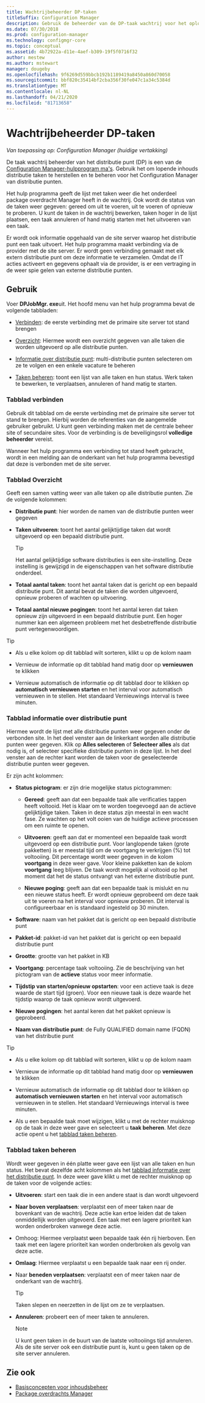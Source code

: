 ```yaml
---
title: Wachtrijbeheerder DP-taken
titleSuffix: Configuration Manager
description: Gebruik de beheerder van de DP-taak wachtrij voor het oplossen van problemen en het beheren van inhouds distributie taken voor het Configuration Manager van distributie punten.
ms.date: 07/30/2018
ms.prod: configuration-manager
ms.technology: configmgr-core
ms.topic: conceptual
ms.assetid: 4b72922a-d11e-4aef-b309-19f5f0716f32
author: mestew
ms.author: mstewart
manager: dougeby
ms.openlocfilehash: 9f6269d559bbcb192b1189419a8450a860d70058
ms.sourcegitcommit: bbf820c35414bf2cba356f30fe047c1a34c5384d
ms.translationtype: MT
ms.contentlocale: nl-NL
ms.lasthandoff: 04/21/2020
ms.locfileid: "81713658"
---
```

# <a name="dp-job-queue-manager"></a>Wachtrijbeheerder DP-taken

*Van toepassing op: Configuration Manager (huidige vertakking)*

De taak wachtrij beheerder van het distributie punt (DP) is een van de [Configuration Manager-hulpprogram ma's](tools.md). Gebruik het om lopende inhouds distributie taken te herstellen en te beheren voor het Configuration Manager van distributie punten. 

Het hulp programma geeft de lijst met taken weer die het onderdeel package overdracht Manager heeft in de wachtrij. Ook wordt de status van de taken weer gegeven: gereed om uit te voeren, uit te voeren of opnieuw te proberen. U kunt de taken in de wachtrij bewerken, taken hoger in de lijst plaatsen, een taak annuleren of hand matig starten met het uitvoeren van een taak.

Er wordt ook informatie opgehaald van de site server waarop het distributie punt een taak uitvoert. Het hulp programma maakt verbinding via de provider met de site server. Er wordt geen verbinding gemaakt met elk extern distributie punt om deze informatie te verzamelen. Omdat de IT acties activeert en gegevens ophaalt via de provider, is er een vertraging in de weer spie gelen van externe distributie punten.



## <a name="usage"></a>Gebruik

Voer **DPJobMgr. exe**uit. Het hoofd menu van het hulp programma bevat de volgende tabbladen: 

- [Verbinden](#bkmk_connect): de eerste verbinding met de primaire site server tot stand brengen  

- [Overzicht](#bkmk_overview): Hiermee wordt een overzicht gegeven van alle taken die worden uitgevoerd op alle distributie punten.  

- [Informatie over distributie punt](#bkmk_dp-info): multi-distributie punten selecteren om ze te volgen en een enkele vacature te beheren  

- [Taken beheren](#bkmk_manage-jobs): toont een lijst van alle taken en hun status. Werk taken te bewerken, te verplaatsen, annuleren of hand matig te starten.  


### <a name="connect-tab"></a><a name="bkmk_connect"></a>Tabblad verbinden

Gebruik dit tabblad om de eerste verbinding met de primaire site server tot stand te brengen. Hierbij worden de referenties van de aangemelde gebruiker gebruikt. U kunt geen verbinding maken met de centrale beheer site of secundaire sites. Voor de verbinding is de beveiligingsrol **volledige beheerder** vereist.

Wanneer het hulp programma een verbinding tot stand heeft gebracht, wordt in een melding aan de onderkant van het hulp programma bevestigd dat deze is verbonden met de site server. 


### <a name="overview-tab"></a><a name="bkmk_overview"></a>Tabblad Overzicht

Geeft een samen vatting weer van alle taken op alle distributie punten. Zie de volgende kolommen:  

- **Distributie punt**: hier worden de namen van de distributie punten weer gegeven  

- **Taken uitvoeren**: toont het aantal gelijktijdige taken dat wordt uitgevoerd op een bepaald distributie punt.  

    > [!Tip]  
    > Het aantal gelijktijdige software distributies is een site-instelling. Deze instelling is gewijzigd in de eigenschappen van het software distributie onderdeel.  

- **Totaal aantal taken**: toont het aantal taken dat is gericht op een bepaald distributie punt. Dit aantal bevat de taken die worden uitgevoerd, opnieuw proberen of wachten op uitvoering.  

- **Totaal aantal nieuwe pogingen**: toont het aantal keren dat taken opnieuw zijn uitgevoerd in een bepaald distributie punt. Een hoger nummer kan een algemeen probleem met het desbetreffende distributie punt vertegenwoordigen.  


> [!Tip]  
> - Als u elke kolom op dit tabblad wilt sorteren, klikt u op de kolom naam  
> 
> - Vernieuw de informatie op dit tabblad hand matig door op **vernieuwen** te klikken  
> 
> - Vernieuw automatisch de informatie op dit tabblad door te klikken op **automatisch vernieuwen starten** en het interval voor automatisch vernieuwen in te stellen. Het standaard Vernieuwings interval is twee minuten.  


### <a name="distribution-point-info-tab"></a><a name="bkmk_dp-info"></a>Tabblad informatie over distributie punt

Hiermee wordt de lijst met alle distributie punten weer gegeven onder de verbonden site. In het deel venster aan de linkerkant worden alle distributie punten weer gegeven. Klik op **Alles selecteren** of **Selecteer alles** als dat nodig is, of selecteer specifieke distributie punten in deze lijst. In het deel venster aan de rechter kant worden de taken voor de geselecteerde distributie punten weer gegeven.

Er zijn acht kolommen:  

- **Status pictogram**: er zijn drie mogelijke status pictogrammen:  

    - **Gereed**: geeft aan dat een bepaalde taak alle verificaties tappen heeft voltooid. Het is klaar om te worden toegevoegd aan de actieve gelijktijdige taken. Taken in deze status zijn meestal in een wacht fase. Ze wachten op het volt ooien van de huidige actieve processen om een ruimte te openen.  

    - **Uitvoeren**: geeft aan dat er momenteel een bepaalde taak wordt uitgevoerd op een distributie punt. Voor langlopende taken (grote pakketten) is er meestal tijd om de voortgang te verkrijgen (%) tot voltooiing. Dit percentage wordt weer gegeven in de kolom **voortgang** in deze weer gave. Voor kleine pakketten kan de kolom **voortgang** leeg blijven. De taak wordt mogelijk al voltooid op het moment dat het de status ontvangt van het externe distributie punt.  

    - **Nieuwe poging**: geeft aan dat een bepaalde taak is mislukt en nu een nieuwe status heeft. Er wordt opnieuw geprobeerd om deze taak uit te voeren na het interval voor opnieuw proberen. Dit interval is configureerbaar en is standaard ingesteld op 30 minuten.  

- **Software**: naam van het pakket dat is gericht op een bepaald distributie punt  

- **Pakket-id**: pakket-id van het pakket dat is gericht op een bepaald distributie punt  

- **Grootte**: grootte van het pakket in KB  

- **Voortgang**: percentage taak voltooiing. Zie de beschrijving van het pictogram van de **actieve** status voor meer informatie.  

- **Tijdstip van starten/opnieuw opstarten**: voor een actieve taak is deze waarde de start tijd (groen). Voor een nieuwe taak is deze waarde het tijdstip waarop de taak opnieuw wordt uitgevoerd.  

- **Nieuwe pogingen**: het aantal keren dat het pakket opnieuw is geprobeerd.  

- **Naam van distributie punt**: de Fully QUALIFIED domain name (FQDN) van het distributie punt  

> [!Tip]  
> - Als u elke kolom op dit tabblad wilt sorteren, klikt u op de kolom naam  
> 
> - Vernieuw de informatie op dit tabblad hand matig door op **vernieuwen** te klikken  
> 
> - Vernieuw automatisch de informatie op dit tabblad door te klikken op **automatisch vernieuwen starten** en het interval voor automatisch vernieuwen in te stellen. Het standaard Vernieuwings interval is twee minuten.  
> 
> - Als u een bepaalde taak moet wijzigen, klikt u met de rechter muisknop op de taak in deze weer gave en selecteert u **taak beheren**. Met deze actie opent u het [tabblad taken beheren](#bkmk_manage-jobs).  


### <a name="manage-jobs-tab"></a><a name="bkmk_manage-jobs"></a>Tabblad taken beheren

Wordt weer gegeven in één platte weer gave een lijst van alle taken en hun status. Het bevat dezelfde acht kolommen als het [tabblad informatie over het distributie punt](#bkmk_dp-info). In deze weer gave klikt u met de rechter muisknop op de taken voor de volgende acties:  

- **Uitvoeren**: start een taak die in een andere staat is dan wordt uitgevoerd  

- **Naar boven verplaatsen**: verplaatst een of meer taken naar de bovenkant van de wachtrij. Deze actie kan ertoe leiden dat de taken onmiddellijk worden uitgevoerd. Een taak met een lagere prioriteit kan worden onderbroken vanwege deze actie.  

- Omhoog: Hiermee verplaatst **u**een bepaalde taak één rij hierboven. Een taak met een lagere prioriteit kan worden onderbroken als gevolg van deze actie.  

- **Omlaag**: Hiermee verplaatst u een bepaalde taak naar een rij onder.  

- Naar **beneden verplaatsen**: verplaatst een of meer taken naar de onderkant van de wachtrij.  

    > [!Tip]  
    > Taken slepen en neerzetten in de lijst om ze te verplaatsen.  

- **Annuleren**: probeert een of meer taken te annuleren.  

    > [!Note]  
    > U kunt geen taken in de buurt van de laatste voltooiings tijd annuleren. Als de site server ook een distributie punt is, kunt u geen taken op de site server annuleren.  



## <a name="see-also"></a>Zie ook

- [Basisconcepten voor inhoudsbeheer](../plan-design/hierarchy/fundamental-concepts-for-content-management.md)
- [Package overdrachts Manager](../plan-design/hierarchy/package-transfer-manager.md)

